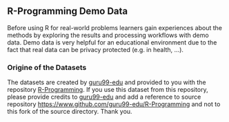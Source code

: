 ## R-Programming Demo Data
Before using R for real-world problems learners gain experiences about the methods by exploring the results and processing workflows with demo data. 
Demo data is very helpful for an educational environment due to the fact that real data can be privacy protected (e.g. in health, ...).

### Origine of the Datasets
The datasets are created by [guru99-edu](https://www.github.com/guru99-edu) and provided to you with the repository [R-Programming](https://www.github.com/guru99-edu/R-Programming). If you use this dataset from this repository, please provide credits to [guru99-edu](https://www.github.com/guru99-edu) and add a reference to source repository  https://www.github.com/guru99-edu/R-Programming and not to this fork of the source directory. Thank you.
